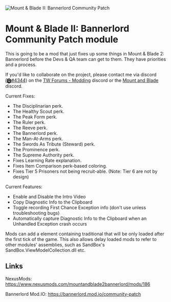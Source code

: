 ![Mount & Blade II: Bannerlord Community Patch](https://staticdelivery.nexusmods.com/mods/3174/images/headers/186_1586119060.png)

# Mount & Blade II: Bannerlord Community Patch module
This is going to be a mod that just fixes up some things in Mount &amp; Blade 2: Bannerlord before the Devs &amp; QA team can get to them. They have priorities and a process.

If you'd like to collaborate on the project, please contact me via discord (̑[🅠#4344](https://discordapp.com/users/475636674076868618)) on the [TW Forums - Modding](https://discord.gg/5fBVT8j) discord or the [Mount and Blade](https://discordapp.com/invite/mountandblade) discord.

Current Fixes:
* The Disciplinarian perk.
* The Healthy Scout perk.
* The Peak Form perk.
* The Ruler perk.
* The Reeve perk.
* The Bannerlord perk.
* The Man-At-Arms perk.
* The Swords As Tribute (Steward) perk.
* The Prominence perk.
* The Supreme Authority perk.
* Fixes Learning Rate explanation.
* Fixes Item Comparison perk-based coloring.
* Fixes Tier 5 Prisoners not being recruit-able. (Note: Tier 6 are not by design)

Current Features:
* Enable and Disable the Intro Video
* Copy Diagnostic Info to the Clipboard
* Toggle recording First Chance Exception info (don't use unless troubleshooting bugs)
* Automatically capture Diagnostic Info to the Clipboard when an Unhandled Exception crash occurs

Mods can add a <DelayedSubModule> element containing traditional <SubModules> that will be only loaded after the first tick of the game. This also allows delay loaded mods to refer to other modules' assemblies, such as SandBox's SandBox.ViewModelCollection.dll etc.


## Links

NexusMods: https://www.nexusmods.com/mountandblade2bannerlord/mods/186

Bannerlord Mod.IO: https://bannerlord.mod.io/community-patch


